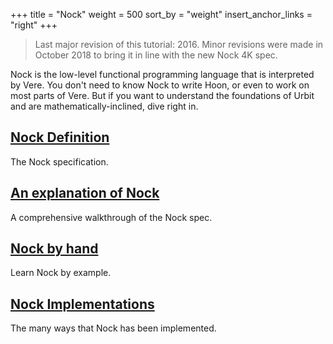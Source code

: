 +++
title = "Nock"
weight = 500
sort_by = "weight"
insert_anchor_links = "right"
+++
> Last major revision of this tutorial: 2016.  Minor revisions were made in October 2018 to bring it in line with the new Nock 4K spec.

Nock is the low-level functional programming language that is interpreted by Vere. You don't need to know Nock to write Hoon, or even to work on most parts of Vere.  But if you want to understand the foundations of Urbit and are mathematically-inclined, dive right in.

## [Nock Definition](/language/nock/definition)

The Nock specification.

## [An explanation of Nock](/language/nock/explanation)

A comprehensive walkthrough of the Nock spec.

## [Nock by hand](/language/nock/example)

Learn Nock by example.

## [Nock Implementations](/language/nock/implementations)

The many ways that Nock has been implemented.
